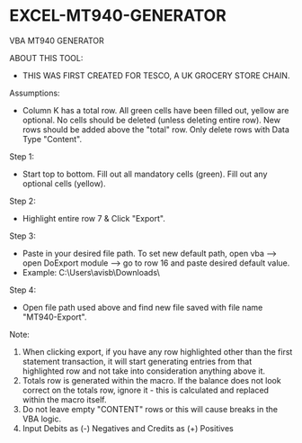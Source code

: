 # EXCEL-MT940-GENERATOR
VBA MT940 GENERATOR

ABOUT THIS TOOL:
- THIS WAS FIRST CREATED FOR TESCO, A UK GROCERY STORE CHAIN. 

Assumptions:
- Column K has a total row. All green cells have been filled out, yellow are optional. No cells should be deleted (unless deleting entire row). New rows should be added above the "total" row. Only delete rows with Data Type "Content". 																														
																		
Step 1:	
- Start top to bottom. Fill out all mandatory cells (green). Fill out any optional cells (yellow).

Step 2:	
- Highlight entire row 7 & Click "Export".																																	

Step 3:
- Paste in your desired file path. To set new default path, open vba --> open DoExport module --> go to row 16 and paste desired default value. 	
- Example: C:\Users\avisb\Downloads\ 																		

Step 4:	
- Open file path used above and find new file saved with file name "MT940-Export". 																	
																		
Note:
1. When clicking export, if you have any row highlighted other than the first statement transaction, it will start generating entries from that highlighted row and not take into consideration anything above it.
2. Totals row is generated within the macro. If the balance does not look correct on the totals row, ignore it - this is calculated and replaced within the macro itself.
3. Do not leave empty "CONTENT" rows or this will cause breaks in the VBA logic.
4. Input Debits as (-) Negatives and Credits as (+) Positives 																	
